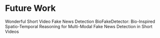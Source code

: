 # Future Work
Wonderful Short Video Fake News Detection
BioFakeDetector: Bio-Inspired Spatio-Temporal Reasoning for Multi-Modal Fake News Detection in Short Videos
